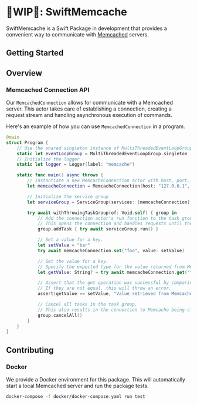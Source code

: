 # 🚧WIP🚧: SwiftMemcache

SwiftMemcache is a Swift Package in development that provides a convenient way to communicate with [Memcached](https://github.com/memcached/memcached) servers.

## Getting Started

## Overview

### Memcached Connection API

Our `MemcachedConnection` allows for communicate with a Memcached server. This actor takes care of establishing a connection, creating a request stream and handling asynchronous execution of commands.

Here's an example of how you can use `MemcachedConnection` in a program.

```swift
@main
struct Program {
    // Use the shared singleton instance of MultiThreadedEventLoopGroup
    static let eventLoopGroup = MultiThreadedEventLoopGroup.singleton
    // Initialize the logger
    static let logger = Logger(label: "memcache")

    static func main() async throws {
        // Instantiate a new MemcacheConnection actor with host, port, and event loop group
        let memcacheConnection = MemcacheConnection(host: "127.0.0.1", port: 11211, eventLoopGroup: eventLoopGroup)

        // Initialize the service group
        let serviceGroup = ServiceGroup(services: [memcacheConnection], logger: self.logger)

        try await withThrowingTaskGroup(of: Void.self) { group in
            // Add the connection actor's run function to the task group
            // This opens the connection and handles requests until the task is cancelled or the connection is closed
            group.addTask { try await serviceGroup.run() }

            // Set a value for a key.
            let setValue = "bar"
            try await memcacheConnection.set("foo", value: setValue)

            // Get the value for a key.
            // Specify the expected type for the value returned from Memcache.
            let getValue: String? = try await memcacheConnection.get("foo")

            // Assert that the get operation was successful by comparing the value set and the value returned from Memcache.
            // If they are not equal, this will throw an error.
            assert(getValue == setValue, "Value retrieved from Memcache does not match the set value")

            // Cancel all tasks in the task group.
            // This also results in the connection to Memcache being closed.
            group.cancelAll()
        }
    }
}
```

## Contributing

### Docker

We provide a Docker environment for this package. This will automatically start a local Memcached server and run the package tests.

```bash
docker-compose -f docker/docker-compose.yaml run test
```
